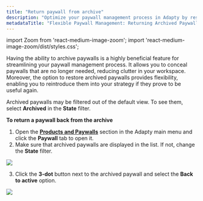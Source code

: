 ```yaml
---
title: "Return paywall from archive"
description: "Optimize your paywall management process in Adapty by restoring archived paywalls, providing flexibility for reintroduction into your strategy when necessary. Learn how to efficiently return archived paywalls and enhance your paywall management experience"
metadataTitle: "Flexible Paywall Management: Returning Archived Paywalls in Adapty"
---
```


import Zoom from 'react-medium-image-zoom';
import 'react-medium-image-zoom/dist/styles.css';

Having the ability to archive paywalls is a highly beneficial feature for streamlining your paywall management process. It allows you to conceal paywalls that are no longer needed, reducing clutter in your workspace. Moreover, the option to restore archived paywalls provides flexibility, enabling you to reintroduce them into your strategy if they prove to be useful again.

Archived paywalls may be filtered out of the default view. To see them, select **Archived** in the **State** filter.

**To return a paywall back from the archive**

1. Open the [**Products and Paywalls**](https://app.adapty.io/paywalls) section in the Adapty main menu and click the **Paywall** tab to open it. 
2. Make sure that archived paywalls are displayed in the list. If not, change the **State** filter.

   
<Zoom>
  <img src={require('./img/1e80bd1-filter_paywalls.webp').default}
  style={{
    border: '1px solid #727272', /* border width and color */
    width: '700px', /* image width */
    display: 'block', /* for alignment */
    margin: '0 auto' /* center alignment */
  }}
/>
</Zoom>



3. Click the **3-dot** button next to the archived paywall and select the **Back to active** option.

   
<Zoom>
  <img src={require('./img/d090e08-paywalls_back_to_active.webp').default}
  style={{
    border: '1px solid #727272', /* border width and color */
    width: '700px', /* image width */
    display: 'block', /* for alignment */
    margin: '0 auto' /* center alignment */
  }}
/>
</Zoom>


